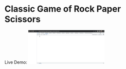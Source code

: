 # Classic Game of Rock Paper Scissors
Live Demo: 
<kbd>
<img src="gif/rps-js-only.gif" width="250px">
</kbd>

